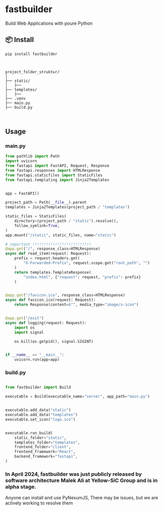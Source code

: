 # fastbuilder
Build Web Applications with poure Python


## 📦 Install

```bash
pip install fastbuilder

```
```plaintext


project_folder_struktur/
│
├── static/
│   ├── 
├── templates/
│   ├── 
├── .venv
├── main.py
├── build.py



```

## Usage

### main.py
```python
from pathlib import Path
import uvicorn
from fastapi import FastAPI, Request, Response
from fastapi.responses import HTMLResponse
from fastapi.staticfiles import StaticFiles
from fastapi.templating import Jinja2Templates


app = FastAPI()

project_path = Path(__file__).parent
templates = Jinja2Templates(project_path / "templates")

static_files = StaticFiles(
    directory=(project_path / "static").resolve(),
    follow_symlink=True,
)
app.mount("/static", static_files, name="static")

# important !!!!!!!!!!!!!!!!!!!!!!!!!!
@app.get("/", response_class=HTMLResponse)
async def read_item(request: Request):
    prefix = request.headers.get(
        "X-Forwarded-Prefix", request.scope.get("root_path", "")
    ) 
    return templates.TemplateResponse(
        "index.html", {"request": request, "prefix": prefix}
    )


@app.get("/favicon.ico", response_class=HTMLResponse)
async def favicon_ico(request: Request):
    return Response(content=b"", media_type="image/x-icon")


@app.get("/exit")
async def logging(request: Request):
    import os
    import signal

    os.kill(os.getpid(), signal.SIGINT)


if __name__ == "__main__":
    uvicorn.run(app=app)
```

### build.py
```python

from fastbuilder import Build

executable = Build(executable_name="server", app_path="main.py")


executable.add_data("static")
executable.add_data("templates")
executable.set_icon("logo.ico")


executable.run_build(
    static_folder="static",
    templates_folder="templates",
    frontend_folder="client",
    frontend_framework="React",
    backend_framework="fastapi",
)

```




### In April 2024, fastbuilder was just publicly released by software architecture Malek Ali at Yellow-SiC Group and is in alpha stage.
<p>Anyone can install and use PyNexumJS, There may be issues, but we are actively working to resolve them</p>
